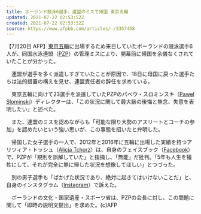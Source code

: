 ```yaml
---
title: ポーランド競泳6選手、連盟のミスで帰国 東京五輪
updated: 2021-07-22 02:53:52Z
created: 2021-07-22 02:53:52Z
source: https://www.afpbb.com/articles/-/3357458
---
```


【7月20日 AFP】[東京五輪](https://www.afpbb.com/search?fulltext=%E6%9D%B1%E4%BA%AC%E4%BA%94%E8%BC%AA&category%5B%5D=AFPBB>%E8%A8%98%E4%BA%8B&category%5B%5D=%E3%83%AF%E3%83%BC%E3%83%AB%E3%83%89%E3%82%AB%E3%83%83%E3%83%97&category%5B%5D=%E4%BA%94%E8%BC%AA)に出場するため来日していたポーランドの競泳選手6人が、同国水泳連盟（[PZP](https://www.afpbb.com/search?fulltext=PZP&category%5B%5D=AFPBB>%E8%A8%98%E4%BA%8B&category%5B%5D=%E3%83%AF%E3%83%BC%E3%83%AB%E3%83%89%E3%82%AB%E3%83%83%E3%83%97&category%5B%5D=%E4%BA%94%E8%BC%AA)）の管理ミスにより、開幕前に帰国を余儀なくされていたことが分かった。

　連盟が選手を多く派遣しすぎていたことが原因で、18日に母国に戻った選手たちは法的措置の構えを見せ、連盟責任者の辞任を求めている。

　東京五輪に向けて23選手を派遣していたPZPのパベウ・スロミンスキ（[Pawel Slominski](https://www.afpbb.com/search?fulltext=Pawel%20Slominski&category%5B%5D=AFPBB>%E8%A8%98%E4%BA%8B&category%5B%5D=%E3%83%AF%E3%83%BC%E3%83%AB%E3%83%89%E3%82%AB%E3%83%83%E3%83%97&category%5B%5D=%E4%BA%94%E8%BC%AA)）ディレクターは、「この状況に関して最大級の後悔と無念、失意を表明したい」と述べた。

　また、連盟のミスを認めながらも「可能な限り大勢のアスリートとコーチの参加」を認めたいという強い思いが、この事態を招いたと弁明した。

　帰国した女子選手の一人で、2012年と2016年に五輪に出場した実績を持つアリツィア・トッシュ（[Alicja Tchorz](https://www.afpbb.com/search?fulltext=Alicja%20Tchorz&category%5B%5D=AFPBB>%E8%A8%98%E4%BA%8B&category%5B%5D=%E3%83%AF%E3%83%BC%E3%83%AB%E3%83%89%E3%82%AB%E3%83%83%E3%83%97&category%5B%5D=%E4%BA%94%E8%BC%AA)）は、自身のフェイスブック（[Facebook](https://www.afpbb.com/search?fulltext=Facebook&category%5B%5D=AFPBB>%E8%A8%98%E4%BA%8B&category%5B%5D=%E3%83%AF%E3%83%BC%E3%83%AB%E3%83%89%E3%82%AB%E3%83%83%E3%83%97&category%5B%5D=%E4%BA%94%E8%BC%AA)）で、PZPが「規則を誤解していた」と指摘し、「無能」だ批判。「5年も人生を犠牲にして、それが完全に無に帰した状況を想像してほしい」とつづった。

　別の男子選手も「ばかげた状況であり、絶対に起きてはいけないことだ」と、自身のインスタグラム（[Instagram](https://www.afpbb.com/search?fulltext=Instagram&category%5B%5D=AFPBB>%E8%A8%98%E4%BA%8B&category%5B%5D=%E3%83%AF%E3%83%BC%E3%83%AB%E3%83%89%E3%82%AB%E3%83%83%E3%83%97&category%5B%5D=%E4%BA%94%E8%BC%AA)）で訴えた。

　ポーランドの文化・国家遺産・スポーツ省は、PZPの会長に対し、この問題に関して「即時の説明文提出」を求めた。(c)AFP